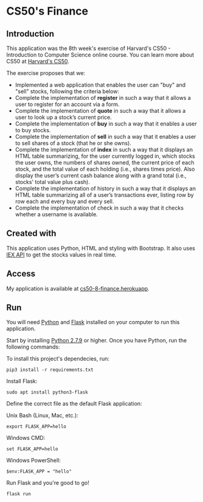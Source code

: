 # CS50's Finance

## Introduction

This application was the 8th week's exercise of Harvard's CS50 - Introduction to Computer Science online course.
You can learn more about CS50 at [Harvard's CS50](https://online-learning.harvard.edu/course/cs50-introduction-computer-science).

The exercise proposes that we:
* Implemented a web application that enables the user can "buy" and "sell" stocks, following the criteria below:
* Complete the implementation of **register** in such a way that it allows a user to register for an account via a form.
* Complete the implementation of **quote** in such a way that it allows a user to look up a stock’s current price.
* Complete the implementation of **buy** in such a way that it enables a user to buy stocks.
* Complete the implementation of **sell** in such a way that it enables a user to sell shares of a stock (that he or she owns).
* Complete the implementation of **index** in such a way that it displays an HTML table summarizing, for the user currently logged in, which stocks the user owns, the numbers of shares owned, the current price of each stock, and the total value of each holding (i.e., shares times price). Also display the user’s current cash balance along with a grand total (i.e., stocks' total value plus cash).
* Complete the implementation of history in such a way that it displays an HTML table summarizing all of a user’s transactions ever, listing row by row each and every buy and every sell.
* Complete the implementation of check in such a way that it checks whether a username is available.

## Created with
This application uses Python, HTML and styling with Bootstrap. It also uses [IEX API](https://iexcloud.io/) to get the stocks values in real time.

## Access
My application is available at [cs50-8-finance.herokuapp](http://cs50-8-finance.herokuapp.com/login).

## Run
You will need [Python](https://www.python.org/downloads/) and [Flask](https://flask.palletsprojects.com/en/1.1.x/installation/) installed on your computer to run this application.

Start by installing [Python 2.7.9](https://www.python.org/downloads/release/python-2717/) or higher.
Once you have Python, run the following commands:

To install this project's dependecies, run:

`pip3 install -r requirements.txt`

Install Flask:

`sudo apt install python3-flask`

Define the correct file as the default Flask application:

Unix Bash (Linux, Mac, etc.):

`export FLASK_APP=hello`

Windows CMD:

`set FLASK_APP=hello`

Windows PowerShell:

`$env:FLASK_APP = "hello"`

Run Flask and you're good to go!

`flask run`
